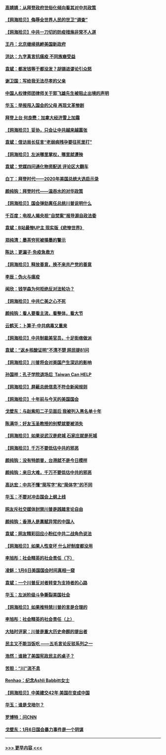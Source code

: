 #### [高婧婧：从拜登政府世俗化倾向看其对中共政策](../pages/nsc993/n12730028.md?t=02040101) 
#### [【网海拾贝】侮辱全世界人民的世卫“调查”](../pages/nsc993/n12727884.md?t=02040101) 
#### [【网海拾贝】中共一刀切的防疫措施非常不人道](../pages/nsc993/n12724879.md?t=02040101) 
#### [王丹：北京继续挑衅美国新政府](../pages/nsc993/n12722456.md?t=02040101) 
#### [洪达：九字真言抗瘟疫 不同族裔受益](../pages/nsc993/n12722448.md?t=02040101) 
#### [袁斌：都发钱等于都没发？胡锡进谬论引众怒](../pages/nsc993/n12722393.md?t=02040101) 
#### [谢卫国：写给我无法尽孝的父亲](../pages/nsc993/n12720325.md?t=02040101) 
#### [中国人权律师团律师关于郭飞雄先生被阻止出境的声明](../pages/nsc993/n12720203.md?t=02040101) 
#### [华玉：举报闯入国会的父母 再现文革惨剧](../pages/nsc993/n12719070.md?t=02040101) 
#### [拜登上台 何良懋：加拿大经济雪上加霜](../pages/nsc993/n12718943.md?t=02040101) 
#### [【网海拾贝】妥协，只会让中共越来越嚣张](../pages/nsc993/n12717392.md?t=02040101) 
#### [袁斌：信访局长狂言“老弱病残孕要往死里打”](../pages/nsc993/n12717343.md?t=02040101) 
#### [【网海拾贝】左派哪里掌权，哪里就遭殃](../pages/nsc993/n12715009.md?t=02040101) 
#### [袁斌：党媒四问通化物资配送 评论区大翻车](../pages/nsc993/n12714950.md?t=02040101) 
#### [白丁：拜登时代——2020年美国总统大选启示录](../pages/nsc993/n12714920.md?t=02040101) 
#### [颜纯钩：拜登时代——温吞水的对华政策](../pages/nsc993/n12713245.md?t=02040101) 
#### [【网海拾贝】国会弹劾离任总统川普说明什么](../pages/nsc993/n12712816.md?t=02040101) 
#### [千百度：电视人揭央视“自焚案”报导源自政法委](../pages/nsc993/n12709760.md?t=02040101) 
#### [袁斌：B站最惨UP主 现实版《悲惨世界》](../pages/nsc993/n12709686.md?t=02040101) 
#### [郑纯清：墨茶穷死被搽墨的警示](../pages/nsc993/n12709262.md?t=02040101) 
#### [陈达：更漏子·免疫急救方](../pages/nsc993/n12709244.md?t=02040101) 
#### [【网海拾贝】释放善意，换不来共产党的善意](../pages/nsc993/n12708361.md?t=02040101) 
#### [李辰：伪火与瘟疫](../pages/nsc993/n12707981.md?t=02040101) 
#### [闻欣：钱学森为何拒绝反对法轮功？](../pages/nsc993/n12707407.md?t=02040101) 
#### [【网海拾贝】中共亡美之心不死](../pages/nsc993/n12707621.md?t=02040101) 
#### [颜纯钩：看人要看主流，看整体，看大节](../pages/nsc993/n12707536.md?t=02040101) 
#### [云鹤天：卜算子‧中共病毒又重来](../pages/nsc993/n12707408.md?t=02040101) 
#### [【网海拾贝】中共制裁美官员，十足街痞做派](../pages/nsc993/n12705115.md?t=02040101) 
#### [袁斌：“返乡核酸证明”不清不楚 网民提81问](../pages/nsc993/n12704982.md?t=02040101) 
#### [【网海拾贝】川普将会对美国产生深远的影响](../pages/nsc993/n12703045.md?t=02040101) 
#### [孙国祥：孔子学院退场后  Taiwan Can HELP](../pages/nsc993/n12702430.md?t=02040101) 
#### [【网海拾贝】屏蔽总统信息不符合新闻规则](../pages/nsc993/n12699998.md?t=02040101) 
#### [【网海拾贝】十年前与今天的美国国会](../pages/nsc993/n12696993.md?t=02040101) 
#### [戈壁东：与赵紫阳二子见面后 我被列入黑名单十年](../pages/nsc993/n12696215.md?t=02040101) 
#### [陈满华：好友玉圣教授的别墅就要被消失](../pages/nsc993/n12695411.md?t=02040101) 
#### [【网海拾贝】如果说武汉是悲城 石家庄就是死城](../pages/nsc993/n12694589.md?t=02040101) 
#### [【网海拾贝】千万不要低估中共的邪恶](../pages/nsc993/n12692771.md?t=02040101) 
#### [颜纯钩：没有特朗普，台港就不是今日模样](../pages/nsc993/n12692678.md?t=02040101) 
#### [颜纯钩：来日大难，千万不要低估中共的邪恶](../pages/nsc993/n12692080.md?t=02040101) 
#### [高达宏：中共不懂“简写字”和“简体字”的不同](../pages/nsc993/n12692068.md?t=02040101) 
#### [华玉：不要对冲击国会上纲上线](../pages/nsc993/n12689948.md?t=02040101) 
#### [网友斥社交媒体封禁川普是践踏言论自由](../pages/nsc993/n12687482.md?t=02040101) 
#### [颜纯钩：香港人是禀赋异常的中国人](../pages/nsc993/n12685142.md?t=02040101) 
#### [袁斌：网友精彩回应小粉红中共二战角色说法](../pages/nsc993/n12684994.md?t=02040101) 
#### [【网海拾贝】如果人性变坏 什么好制度都没用](../pages/nsc993/n12683000.md?t=02040101) 
#### [李旭彤：社会精英的社会责任（下）](../pages/nsc993/n12680604.md?t=02040101) 
#### [凌稣：1月6日美国国会时间真相一窥](../pages/nsc993/n12682780.md?t=02040101) 
#### [袁斌：一个川普反对者转变为支持者的心路](../pages/nsc993/n12682700.md?t=02040101) 
#### [华玉：左派阶级斗争撕裂美国社会](../pages/nsc993/n12681226.md?t=02040101) 
#### [【网海拾贝】如果推特禁川普的言是合理的](../pages/nsc993/n12681232.md?t=02040101) 
#### [李旭彤：社会精英的社会责任（上）](../pages/nsc993/n12680501.md?t=02040101) 
#### [大陆时评家：川普是重大历史命题的提出者](../pages/nsc993/n12679904.md?t=02040101) 
#### [民主又不能当饭吃 ——五毛言论反驳系列之一](../pages/nsc993/n12679877.md?t=02040101) 
#### [浩然：谁掀了美国宪政民主的桌子？](../pages/nsc993/n12679850.md?t=02040101) 
#### [苦胆：“川”流不息](../pages/nsc993/n12678388.md?t=02040101) 
#### [Renhao：纪念Ashli Babbitt女士](../pages/nsc993/n12678359.md?t=02040101) 
#### [【网海拾贝】中美建交42年 美国在变成中国](../pages/nsc993/n12678324.md?t=02040101) 
#### [华玉：谁是戈培尔？](../pages/nsc993/n12677515.md?t=02040101) 
#### [罗博特：问CNN](../pages/nsc993/n12677172.md?t=02040101) 
#### [戈壁东：1月6日国会暴力事件是一个阴谋](../pages/nsc993/n12674639.md?t=02040101) 

----
#### [ >>> 更早内容 <<< ](../indexes/nsc993-earlier.md)
